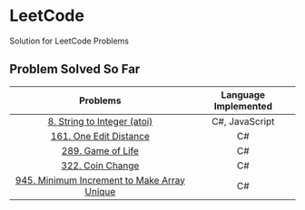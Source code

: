 # LeetCode

Solution for LeetCode Problems

## Problem Solved So Far

|                                                        Problems                                                         | Language Implemented |
| :---------------------------------------------------------------------------------------------------------------------: | :------------------: |
|                 [8. String to Integer (atoi)](https://leetcode-cn.com/problems/string-to-integer-atoi/)                 |    C#, JavaScript    |
|                      [161. One Edit Distance](https://leetcode-cn.com/problems/one-edit-distance/)                      |          C#          |
|                           [289. Game of Life](https://leetcode-cn.com/problems/game-of-life/)                           |          C#          |
|                            [322. Coin Change](https://leetcode-cn.com/problems/coin-change/)                            |          C#          |
| [945. Minimum Increment to Make Array Unique](https://leetcode-cn.com/problems/minimum-increment-to-make-array-unique/) |          C#          |
